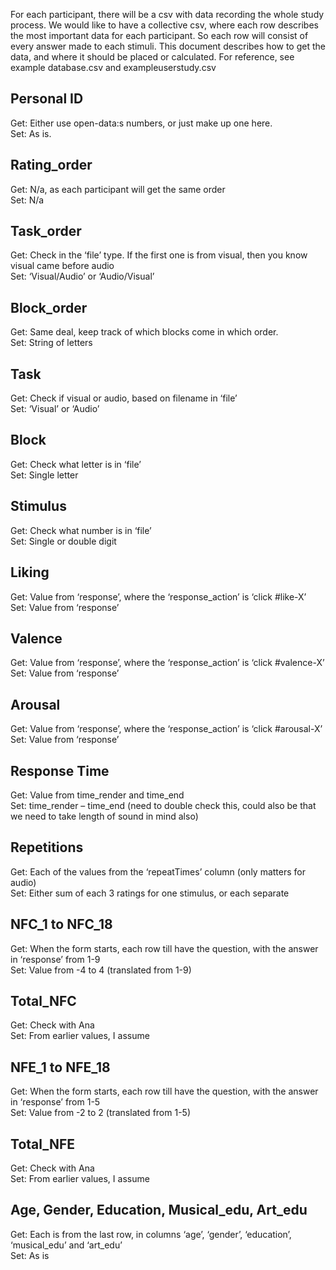 For each participant, there will be a csv with data recording the whole study process.
We would like to have a collective csv, where each row describes the most important data for each participant. So each row will consist of every answer made to each stimuli.
This document describes how to get the data, and where it should be placed or calculated.
For reference, see example database.csv and exampleuserstudy.csv
## Personal ID
Get: Either use open-data:s numbers, or just make up one here.\
Set: As is.
## Rating_order
Get: N/a, as each participant will get the same order\
Set: N/a
## Task_order
Get: Check in the ‘file’ type. If the first one is from visual, then you know visual came before audio\
Set: ‘Visual/Audio’ or ‘Audio/Visual’
## Block_order
Get: Same deal, keep track of which blocks come in which order.\
Set: String of letters
## Task
Get: Check if visual or audio, based on filename in ‘file’\
Set: ‘Visual’ or ‘Audio’
## Block
Get: Check what letter is in ‘file’\
Set: Single letter
## Stimulus
Get: Check what number is in ‘file’\
Set: Single or double digit
## Liking
Get: Value from ‘response’, where the ‘response_action’ is ‘click #like-X’\
Set: Value from ‘response’
## Valence
Get: Value from ‘response’, where the ‘response_action’ is ‘click #valence-X’\
Set: Value from ‘response’
## Arousal
Get: Value from ‘response’, where the ‘response_action’ is ‘click #arousal-X’\
Set: Value from ‘response’
## Response Time
Get: Value from time_render and time_end\
Set: time_render – time_end (need to double check this, could also be that we need to take length of sound in mind also)
## Repetitions
Get: Each of the values from the ‘repeatTimes’ column (only matters for audio)\
Set: Either sum of each 3 ratings for one stimulus, or each separate
## NFC_1 to NFC_18
Get: When the form starts, each row till have the question, with the answer in ‘response’ from 1-9\
Set: Value from -4 to 4 (translated from 1-9)
## Total_NFC
Get: Check with Ana\
Set: From earlier values, I assume
## NFE_1 to NFE_18
Get: When the form starts, each row till have the question, with the answer in ‘response’ from 1-5\
Set: Value from -2 to 2 (translated from 1-5)
## Total_NFE
Get: Check with Ana\
Set: From earlier values, I assume
## Age, Gender, Education, Musical_edu, Art_edu
Get: Each is from the last row, in columns ‘age’, ‘gender’, ‘education’, ‘musical_edu’ and ‘art_edu’\
Set: As is
